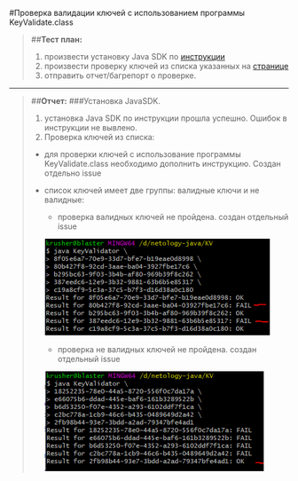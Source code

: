 #Проверка валидации ключей с использованием программы KeyValidate.class

> ##**Тест план:**
> 1. произвести установку Java SDK по [инструкции](https://github.com/netology-code/javaqa-homeworks/blob/master/intro/openjdk11-manual.md "нажмите для перехода")
> 1. произвести проверку ключей из списка указанных на [странице](https://github.com/netology-code/javaqa-homeworks/blob/master/intro/user-manual.md "нажмите для перехода")
> 1. отправить отчет/багрепорт о проверке.

***

> ##**Отчет:**
> ###Установка JavaSDK. 
>1. установка Java SDK по инструкции прошла успешно. Ошибок в инструкции не вывлено.
>1. Проверка ключей из списка: 
>
>- для проверки ключей с использование программы KeyValidate.class необходимо дополнить инструкцию. Создан отдельно issue
>- список ключей имеет две группы: валидные ключи и не валидные:
>	- проверка валидных ключей не пройдена. создан отдельный issue
>	
>	![valid-keys](img/valids-keys.PNG)
>	
>    - проверка не валидных ключей не пройдена. создан отдельный issue
>   
>	![valid-keys](img/novalids-keys.PNG)

